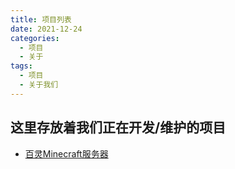 ```yaml
---
title: 项目列表
date: 2021-12-24
categories:
  - 项目
  - 关于
tags:
  - 项目
  - 关于我们
---
```

## 这里存放着我们正在开发/维护的项目
- [百灵Minecraft服务器](./bai0.md)
